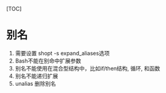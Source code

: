 [TOC]
# 别名
1. 需要设置 shopt -s expand_aliases选项
2. Bash不能在别命中扩展参数
3. 别名不能使用在混合型结构中，比如if/then结构, 循环, 和函数
4. 别名不能递归扩展
5. unalias 删除别名
